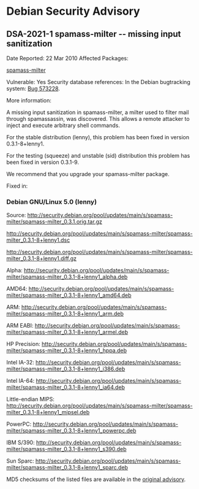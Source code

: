 
Debian Security Advisory
========================


DSA-2021-1 spamass-milter -- missing input sanitization
-------------------------------------------------------



Date Reported:
22 Mar 2010
Affected Packages:

[spamass-milter](https://packages.debian.org/src:spamass-milter)

Vulnerable:
Yes
Security database references:
In the Debian bugtracking system: [Bug 573228](https://bugs.debian.org/cgi-bin/bugreport.cgi?bug=573228).  

More information:

A missing input sanitization in spamass-milter, a milter
used to filter mail through spamassassin, was discovered.
This allows a remote attacker to inject and execute arbitrary shell commands.


For the stable distribution (lenny), this problem has been fixed in
version 0.3.1-8+lenny1.


For the testing (squeeze) and unstable (sid) distribution this problem
has been fixed in version 0.3.1-9.


We recommend that you upgrade your spamass-milter package.



Fixed in:

### Debian GNU/Linux 5.0 (lenny)



Source:
 <http://security.debian.org/pool/updates/main/s/spamass-milter/spamass-milter_0.3.1.orig.tar.gz>  

<http://security.debian.org/pool/updates/main/s/spamass-milter/spamass-milter_0.3.1-8+lenny1.dsc>  

<http://security.debian.org/pool/updates/main/s/spamass-milter/spamass-milter_0.3.1-8+lenny1.diff.gz>  

Alpha:
 <http://security.debian.org/pool/updates/main/s/spamass-milter/spamass-milter_0.3.1-8+lenny1_alpha.deb>  

AMD64:
 <http://security.debian.org/pool/updates/main/s/spamass-milter/spamass-milter_0.3.1-8+lenny1_amd64.deb>  

ARM:
 <http://security.debian.org/pool/updates/main/s/spamass-milter/spamass-milter_0.3.1-8+lenny1_arm.deb>  

ARM EABI:
 <http://security.debian.org/pool/updates/main/s/spamass-milter/spamass-milter_0.3.1-8+lenny1_armel.deb>  

HP Precision:
 <http://security.debian.org/pool/updates/main/s/spamass-milter/spamass-milter_0.3.1-8+lenny1_hppa.deb>  

Intel IA-32:
 <http://security.debian.org/pool/updates/main/s/spamass-milter/spamass-milter_0.3.1-8+lenny1_i386.deb>  

Intel IA-64:
 <http://security.debian.org/pool/updates/main/s/spamass-milter/spamass-milter_0.3.1-8+lenny1_ia64.deb>  

Little-endian MIPS:
 <http://security.debian.org/pool/updates/main/s/spamass-milter/spamass-milter_0.3.1-8+lenny1_mipsel.deb>  

PowerPC:
 <http://security.debian.org/pool/updates/main/s/spamass-milter/spamass-milter_0.3.1-8+lenny1_powerpc.deb>  

IBM S/390:
 <http://security.debian.org/pool/updates/main/s/spamass-milter/spamass-milter_0.3.1-8+lenny1_s390.deb>  

Sun Sparc:
 <http://security.debian.org/pool/updates/main/s/spamass-milter/spamass-milter_0.3.1-8+lenny1_sparc.deb>  


MD5 checksums of the listed files are available in the [original advisory](https://lists.debian.org/debian-security-announce/2010/msg00061.html).





